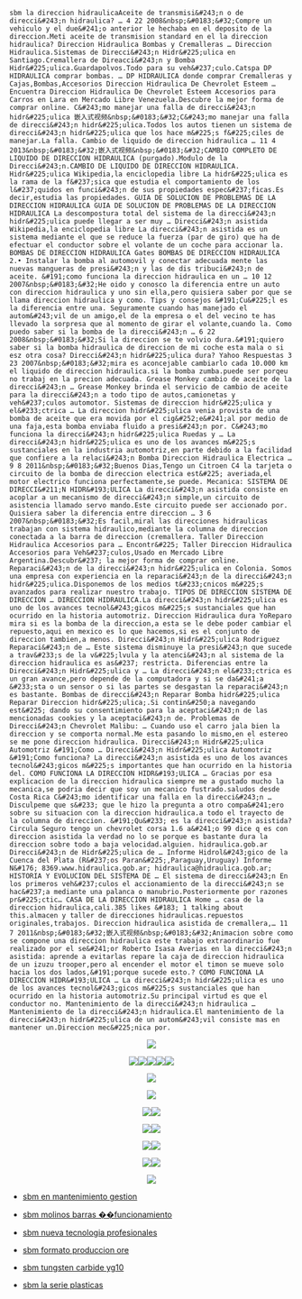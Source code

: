 
```
sbm la direccion hidraulicaAceite de transmisi&#243;n o de direcci&#243;n hidraulica? … 4 22 2008&nbsp;&#0183;&#32;Compre un vehiculo y el due&#241;o anterior le hechaba en el deposito de la direccion.Meti aceite de transmision standard en el la direccion hidraulica? Direccion Hidraulica Bombas y Cremalleras … Direccion Hidraulica.Sistemas de Direcci&#243;n Hidr&#225;ulica en Santiago.Cremallera de Direacci&#243;n y Bomba Hidr&#225;ulica.Guardapolvos.Todo para su veh&#237;culo.Catspa DP HIDRAULICA comprar bombas. … DP HIDRAULICA donde comprar Cremalleras y Cajas,Bombas,Accesorios Direccion Hidraulica De Chevrolet Esteem … Encuentra Direccion Hidraulica De Chevrolet Esteem Accesorios para Carros en Lara en Mercado Libre Venezuela.Descubre la mejor forma de comprar online. C&#243;mo manejar una falla de direcci&#243;n hidr&#225;ulica 嵌入式视频&nbsp;&#0183;&#32;C&#243;mo manejar una falla de direcci&#243;n hidr&#225;ulica.Todos los autos tienen un sistema de direcci&#243;n hidr&#225;ulica que los hace m&#225;s f&#225;ciles de manejar.La falla. Cambio de liquido de direccion hidraulica … 11 4 2013&nbsp;&#0183;&#32;嵌入式视频&nbsp;&#0183;&#32;CAMBIO COMPLETO DE LIQUIDO DE DIRECCION HIDRAULICA (purgado).Modulo de la Direcci&#243;n.CAMBIO DE LIQUIDO DE DIRECCION HIDRAULICA. Hidr&#225;ulica Wikipedia,la enciclopedia libre La hidr&#225;ulica es la rama de la f&#237;sica que estudia el comportamiento de los l&#237;quidos en funci&#243;n de sus propiedades espec&#237;ficas.Es decir,estudia las propiedades. GUIA DE SOLUCION DE PROBLEMAS DE LA DIRECCION HIDRAULICA GUIA DE SOLUCION DE PROBLEMAS DE LA DIRECCION HIDRAULICA La descompostura total del sistema de la direcci&#243;n hidr&#225;ulica puede llegar a ser muy … Direcci&#243;n asistida Wikipedia,la enciclopedia libre La direcci&#243;n asistida es un sistema mediante el que se reduce la fuerza (par de giro) que ha de efectuar el conductor sobre el volante de un coche para accionar la. BOMBAS DE DIRECCION HIDRAULICA Gates BOMBAS DE DIRECCION HIDRAULICA 2.• Instalar la bomba al automovil y conectar adecuada mente las nuevas mangueras de presi&#243;n y las de dis tribuci&#243;n de aceite. &#191;como funciona la direccion hidraulica en un … 10 12 2007&nbsp;&#0183;&#32;He oido y conosco la diferencia entre un auto con direccion hidraulica y uno sin ella,pero quisiera saber por que se llama direccion hidraulica y como. Tips y consejos &#191;Cu&#225;l es la diferencia entre una. Seguramente cuando has manejado el autom&#243;vil de un amigo,el de la empresa o el del vecino te has llevado la sorpresa que al momento de girar el volante,cuando la. Como puedo saber si la bomba de la direcci&#243;n … 6 22 2008&nbsp;&#0183;&#32;Si la direccion se te volvio dura.&#191;quiero saber si la bomba hidraulica de direccion de mi coche esta mala o si esz otra cosa? Direcci&#243;n hidr&#225;ulica dura? Yahoo Respuestas 3 23 2007&nbsp;&#0183;&#32;mira es aconcejable cambiarlo cada 10.000 km el liquido de direccion hidraulica.si la bomba zumba.puede ser porqeu no trabaj en la precion adecuada. Grease Monkey cambio de aceite de la direcci&#243;n … Grease Monkey brinda el servicio de cambio de aceite para la direcci&#243;n a todo tipo de autos,camionetas y veh&#237;culos automotor. Sistemas de direccion hidr&#225;ulica y el&#233;ctrica … La direccion hidr&#225;ulica venia provista de una bomba de aceite que era movida por el cig&#252;e&#241;al por medio de una faja,esta bomba enviaba fluido a presi&#243;n por. C&#243;mo funciona la direcci&#243;n hidr&#225;ulica Ruedas y … La direcci&#243;n hidr&#225;ulica es uno de los avances m&#225;s sustanciales en la industria automotriz,en parte debido a la facilidad que confiere a la relaci&#243;n Bomba Direccion Hidraulica Electrica … 9 8 2011&nbsp;&#0183;&#32;Buenos Dias,Tengo un Citroen C4 la tarjeta o circuito de la bomba de direccion electrica est&#225; averiada,el motor electrico funciona perfectamente,se puede. Mecanica: SISTEMA DE DIRECCI&#211;N HIDR&#193;ULICA La direcci&#243;n asistida consiste en acoplar a un mecanismo de direcci&#243;n simple,un circuito de asistencia llamado servo mando.Este circuito puede ser accionado por. Quisiera saber la diferencia entre direccion … 3 6 2007&nbsp;&#0183;&#32;Es facil,miral las direcciones hidraulicas trabajan con sistema hidraulico,mediante la columna de direccion conectada a la barra de direccion (cremallera. Taller Direccion Hidraulica Accesorios para … Encontr&#225; Taller Direccion Hidraulica Accesorios para Veh&#237;culos,Usado en Mercado Libre Argentina.Descubr&#237; la mejor forma de comprar online. Reparaci&#243;n de la direcci&#243;n hidr&#225;ulica en Colonia. Somos una empresa con experiencia en la reparaci&#243;n de la direcci&#243;n hidr&#225;ulica.Disponemos de los medios t&#233;cnicos m&#225;s avanzados para realizar nuestro trabajo. TIPOS DE DIRECCION SISTEMA DE DIRECCION … DIRECCION HIDRAULICA.La direcci&#243;n hidr&#225;ulica es uno de los avances tecnol&#243;gicos m&#225;s sustanciales que han ocurrido en la historia automotriz. Direccion Hidraulica dura YoReparo mira si es la bomba de la direccion,a esta se le debe poder cambiar el repuesto,aqui en mexico es lo que hacemos,si es el conjunto de direccion tambien,a menos. Direcci&#243;n Hidr&#225;ulica Rodriguez Reparaci&#243;n de … Este sistema disminuye la presi&#243;n que sucede a trav&#233;s de la v&#225;lvula y la atenci&#243;n al sistema de la direccion hidraulica es as&#237; restricta. Diferencias entre la Direcci&#243;n Hidr&#225;ulica y … La direcci&#243;n el&#233;ctrica es un gran avance,pero depende de la computadora y si se da&#241;a &#233;sta o un sensor o si las partes se desgastan la reparaci&#243;n es bastante. Bombas de direcci&#243;n Reparar Bomba hidr&#225;ulica Reparar Direccion hidr&#225;ulica;.Si contin&#250;a navegando est&#225; dando su consentimiento para la aceptaci&#243;n de las mencionadas cookies y la aceptaci&#243;n de. Problemas de Direcci&#243;n Chevrolet Malibu: … Cuando uso el carro jala bien la direccion y se comporta normal.Me esta pasando lo mismo,en el estereo se me pone direccion hidraulica. Direcci&#243;n Hidr&#225;ulica Automotriz &#191;Como … Direcci&#243;n Hidr&#225;ulica Automotriz &#191;Como funciona? La direcci&#243;n asistida es uno de los avances tecnol&#243;gicos m&#225;s importantes que han ocurrido en la historia del. COMO FUNCIONA LA DIRECCION HIDR&#193;ULICA … Gracias por esa explicacion de la direccion hidraulica siempre me a gustado mucho la mecanica,se podria decir que soy un mecanico fustrado.saludos desde Costa Rica C&#243;mo identificar una falla en la direcci&#243;n … Disculpeme que s&#233; que le hizo la pregunta a otro compa&#241;ero sobre su situacion con la direccion hidraulica.a todo el trayecto de la columna de direccion. &#191;Qu&#233; es la direcci&#243;n asistida? Circula Seguro tengo un chevrolet corsa 1.6 a&#241;o 99 dice q es con direccion asistida la verdad no lo se porque es bastante dura la direccion sobre todo a baja velocidad.alguien. hidraulica.gob.ar Direcci&#243;n de Hidr&#225;ulica de … Informe Hidrol&#243;gico de la Cuenca del Plata (R&#237;os Paran&#225;,Paraguay,Uruguay) Informe N&#176; 8369.www.hidraulica.gob.ar; hidraulica@hidraulica.gob.ar; HISTORIA Y EVOLUCION DEL SISTEMA DE … El sistema de direcci&#243;n En los primeros veh&#237;culos el accionamiento de la direcci&#243;n se hac&#237;a mediante una palanca o manubrio.Posteriormente por razones pr&#225;ctic… CASA DE LA DIRECCION HIDRAULICA Home … casa de la direccion hidraulica,cali.385 likes &#183; 1 talking about this.almacen y taller de direcciones hidraulicas.repuestos originales,trabajos. Direccion hidraulica asistida de cremallera,… 11 7 2011&nbsp;&#0183;&#32;嵌入式视频&nbsp;&#0183;&#32;Animacion sobre como se compone una direccion hidraulica este trabajo extraordinario fue realizado por el se&#241;or Roberto Isasa Averias en la direcci&#243;n asistida: aprende a evitarlas repare la caja de direccion hidraulica de un izuzu trooper,pero al encender el motor el timon se mueve solo hacia los dos lados,&#191;porque sucede esto.? COMO FUNCIONA LA DIRECCION HIDR&#193;ULICA … La direcci&#243;n hidr&#225;ulica es uno de los avances tecnol&#243;gicos m&#225;s sustanciales que han ocurrido en la historia automotriz.Su principal virtud es que el conductor no. Mantenimiento de la direcci&#243;n hidraulica … Mantenimiento de la direcci&#243;n hidraulica.El mantenimiento de la direcci&#243;n hidr&#225;ulica de un autom&#243;vil consiste mas en mantener un.Direccion mec&#225;nica por. 
```

<div align="center">

<a href="https://es-crusher.shibang-china.com/github&k=sbm+la+direccion+hidraulica"><img src="https://static.shibang-china.com/es/crusher/logo.jpg"></a>

<a href="https://es-crusher.shibang-china.com/github&k=sbm+la+direccion+hidraulica"><img src="https://static.shibang-china.com/es/crusher/index.jpg"></a><a href="https://es-crusher.shibang-china.com/material.htmlgithub&k=sbm+la+direccion+hidraulica"><img src="https://static.shibang-china.com/es/crusher/material.jpg"></a><a href="https://es-crusher.shibang-china.com/application.htmlgithub&k=sbm+la+direccion+hidraulica"><img src="https://static.shibang-china.com/es/crusher/application.jpg"></a><a href="https://es-crusher.shibang-china.com/aboutus.htmlgithub&k=sbm+la+direccion+hidraulica"><img src="https://static.shibang-china.com/es/crusher/aboutus.jpg"></a><a href="https://es-crusher.shibang-china.com/contact.htmlgithub&k=sbm+la+direccion+hidraulica"><img src="https://static.shibang-china.com/es/crusher/contact.jpg"></a>

<a href="https://es-crusher.shibang-china.com/github&k=sbm+la+direccion+hidraulica"><img src="https://static.shibang-china.com/es/crusher/banner.jpg"></a>

<a href="https://swt.shibang-china.com/github&k=sbm+la+direccion+hidraulica"><img src="https://static.shibang-china.com/es/crusher/text.jpg"></a>

<a href="https://swt.shibang-china.com/github&k=sbm+la+direccion+hidraulica"><img src="https://static.shibang-china.com/es/crusher/chat.jpg"></a><a href="https://es-crusher.shibang-china.com/contact.htmlgithub&k=sbm+la+direccion+hidraulica"><img src="https://static.shibang-china.com/es/crusher/message.jpg"></a>

<a href="https://es-crusher.shibang-china.com/products/pe.htmlgithub&k=sbm+la+direccion+hidraulica"><img src="https://static.shibang-china.com/es/crusher/pe.jpg"></a><a href="https://es-crusher.shibang-china.com/products/pf.htmlgithub&k=sbm+la+direccion+hidraulica"><img src="https://static.shibang-china.com/es/crusher/pf.jpg"></a>

<a href="https://es-crusher.shibang-china.com/products/hpt.htmlgithub&k=sbm+la+direccion+hidraulica"><img src="https://static.shibang-china.com/es/crusher/hpt.jpg"></a><a href="https://es-crusher.shibang-china.com/products/vsi.htmlgithub&k=sbm+la+direccion+hidraulica"><img src="https://static.shibang-china.com/es/crusher/vsi.jpg"></a>

<a href="https://es-crusher.shibang-china.com/products/klv.htmlgithub&k=sbm+la+direccion+hidraulica"><img src="https://static.shibang-china.com/es/crusher/klv.jpg"></a><a href="https://es-crusher.shibang-china.com/products/portable.htmlgithub&k=sbm+la+direccion+hidraulica"><img src="https://static.shibang-china.com/es/crusher/portable.jpg"></a>

<a href="https://swt.shibang-china.com/github&k=sbm+la+direccion+hidraulica"><img src="https://static.shibang-china.com/es/crusher/case.jpg"></a>

</div>


* [sbm en mantenimiento gestion](sbm%20en%20mantenimiento%20gestion.md)

* [sbm molinos barras ��funcionamiento](sbm%20molinos%20barras%20%EF%BF%BD%EF%BF%BDfuncionamiento.md)

* [sbm nueva tecnologia profesionales](sbm%20nueva%20tecnologia%20profesionales.md)

* [sbm formato produccion ore](sbm%20formato%20produccion%20ore.md)

* [sbm tungsten carbide yg10](sbm%20tungsten%20carbide%20yg10.md)

* [sbm la serie plasticas](sbm%20la%20serie%20plasticas.md)